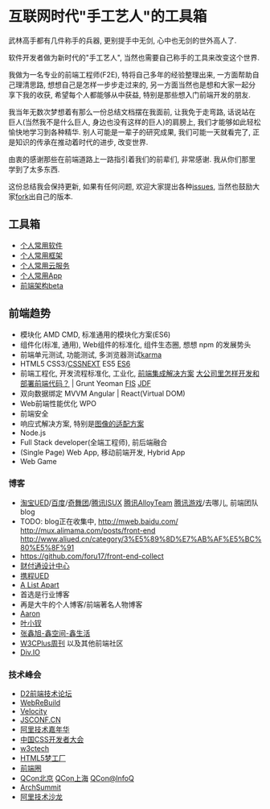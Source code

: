 # 互联网时代"手工艺人"的工具箱
武林高手都有几件称手的兵器, 更别提手中无剑, 心中也无剑的世外高人了.

软件开发者做为新时代的"手工艺人", 当然也需要自己称手的工具来改变这个世界.

我做为一名专业的前端工程师(F2E), 特将自己多年的经验整理出来, 一方面帮助自己理清思路, 想想自己是怎样一步步走过来的, 另一方面当然也是想和大家一起分享下我的收获, 希望每个人都能够从中获益, 特别是那些想入门前端开发的朋友.

我当年无数次梦想着有那么一份总结文档摆在我面前, 让我免于走弯路, 话说站在巨人(当然我不是什么巨人, 身边也没有这样的巨人)的肩膀上, 我们才能够如此轻松愉快地学习到各种精华. 别人可能是一辈子的研究成果, 我们可能一天就看完了, 正是知识的传承在推动着时代的进步, 改变世界.

由衷的感谢那些在前端道路上一路指引着我们的前辈们, 非常感谢. 我从你们那里学到了太多东西.

这份总结我会保持更新, 如果有任何问题, 欢迎大家提出各种[issues](https://github.com/f2e-journey/software/issues/new), 当然也鼓励大家[fork](https://github.com/f2e-journey/software#fork-destination-box)出自己的版本.

## 工具箱
* [个人常用软件](https://github.com/f2e-journey/software/blob/master/software.md)
* [个人常用框架](https://github.com/f2e-journey/software/blob/master/lib.md)
* [个人常用云服务](https://github.com/f2e-journey/software/blob/master/cloud.md)
* [个人常用App](https://github.com/f2e-journey/software/blob/master/app.md)
* [前端架构beta](https://github.com/f2e-journey/software/blob/master/architecture.md)

## 前端趋势
* 模块化 AMD CMD, 标准通用的模块化方案(ES6)
* 组件化(标准, 通用), Web组件的标准化, 组件生态圈, 想想 npm 的发展势头
* 前端单元测试, 功能测试, 多浏览器测试[karma](https://github.com/karma-runner/karma)
* HTML5 CSS3/[CSSNEXT](http://cssnext.io/) ES5 [ES6](http://babeljs.io/docs/learn-es2015/)
* 前端工程化, 开发流程标准化, 工业化, [前端集成解决方案](https://github.com/fouber/blog/issues/1) [大公司里怎样开发和部署前端代码？](https://github.com/fouber/blog/issues/6) | Grunt Yeoman [FIS](http://fis.baidu.com) [JDF](https://github.com/putaoshu/jdf)
* 双向数据绑定 MVVM Angular | React(Virtual DOM)
* Web前端性能优化 WPO
* 前端安全
* 响应式解决方案, 特别是[图像的适配方案](http://responsiveimages.org/)
* Node.js
* Full Stack developer(全端工程师), 前后端融合
* (Single Page) Web App, 移动前端开发, Hybrid App
* Web Game

### 博客
* [淘宝UED](http://ued.taobao.org/blog/category/bowen/frontend/)/[百度](http://fex.baidu.com/)/[奇舞团](http://www.75team.com/weekly/)/[腾讯ISUX](http://isux.tencent.com/category/fd) [腾讯AlloyTeam](http://www.alloyteam.com) [腾讯游戏](http://tgideas.qq.com/)/去哪儿, 前端团队blog
* TODO: blog正在收集中, http://mweb.baidu.com/   http://mux.alimama.com/posts/front-end  http://www.aliued.cn/category/3%E5%89%8D%E7%AB%AF%E5%BC%80%E5%8F%91
* https://github.com/foru17/front-end-collect
* [财付通设计中心](http://tid.tenpay.com/)
* [携程UED](http://ued.ctrip.com/blog/)
* [A List Apart](http://alistapart.com/)
* 首选是行业博客
* 再是大牛的个人博客/前端著名人物博客
* [Aaron](http://www.cnblogs.com/aaronjs/)
* [叶小钗](http://www.cnblogs.com/yexiaochai/)
* [张鑫旭-鑫空间-鑫生活](http://www.zhangxinxu.com)
* [W3CPlus周刊](http://www.w3cplus.com/collective) 以及其他前端社区
* [Div.IO](http://div.io/#/welcome)

### 技术峰会
* [D2前端技术论坛](http://www.d2forum.org/)
* [WebReBuild](http://webrebuild.org)
* [Velocity](http://velocity.oreilly.com.cn)
* [JSCONF.CN](http://jsconf.cn/)
* [阿里技术嘉年华](http://adc.taobao.com)
* [中国CSS开发者大会](http://css.w3ctech.com/)
* [w3ctech](http://www.w3ctech.com/event)
* [HTML5梦工厂](http://www.html5dw.com/)
* [前端圈](http://www.fequan.com/)
* [QCon北京](http://qconbeijing.com/) [QCon上海](http://qconshanghai.com/) [QCon@InfoQ](http://www.infoq.com/cn/qcon)
* [ArchSummit](http://www.archsummit.com/)
* [阿里技术沙龙](http://club.alibabatech.org)
